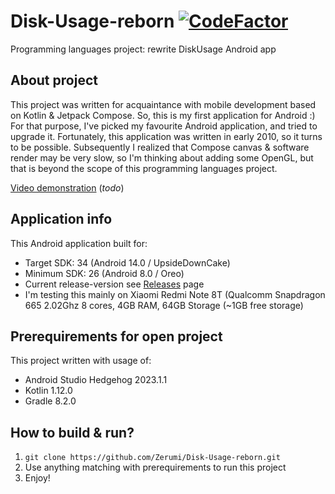 # Disk-Usage-reborn [![CodeFactor](https://www.codefactor.io/repository/github/zerumi/disk-usage-reborn/badge)](https://www.codefactor.io/repository/github/zerumi/disk-usage-reborn)
Programming languages project: rewrite DiskUsage Android app

## About project
This project was written for acquaintance with mobile development based on Kotlin & Jetpack Compose. So, this is my first application for Android :)   
For that purpose, I've picked my favourite Android application, and tried to upgrade it. Fortunately, this application was written in early 2010, so it turns to be possible. Subsequently I realized that Compose canvas & software render may be very slow, so I'm thinking about adding some OpenGL, but that is beyond the scope of this programming languages project.

<ins>Video demonstration</ins> (*todo*)

## Application info
This Android application built for:
- Target SDK: 34 (Android 14.0 / UpsideDownCake)
- Minimum SDK: 26 (Android 8.0 / Oreo)
- Current release-version see [Releases](https://github.com/Zerumi/Disk-Usage-reborn/releases) page
- I'm testing this mainly on Xiaomi Redmi Note 8T (Qualcomm Snapdragon 665 2.02Ghz 8 cores, 4GB RAM, 64GB Storage (~1GB free storage)

## Prerequirements for open project
This project written with usage of:
- Android Studio Hedgehog 2023.1.1
- Kotlin 1.12.0
- Gradle 8.2.0

## How to build & run?
1. `git clone https://github.com/Zerumi/Disk-Usage-reborn.git`
2. Use anything matching with prerequirements to run this project
3. Enjoy!
